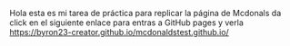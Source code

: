 Hola esta es mi tarea de práctica para replicar la página de Mcdonals
da click en el siguiente enlace para entras a GitHub pages y verla
https://byron23-creator.github.io/mcdonaldstest.github.io/
